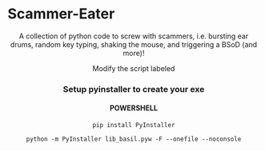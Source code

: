<h1>Scammer-Eater</h1>
<div align="center"><p>
A collection of python code to screw with scammers, i.e. bursting ear drums, random key typing, shaking the mouse, and triggering a BSoD (and more)!
</p>
<p>Modify the script labeled 
<h3>Setup pyinstaller to create your exe</h3>
<h4>POWERSHELL</h4>
  
`pip install PyInstaller`

`python -m PyInstaller lib_basil.pyw -F --onefile --noconsole`

</div>
